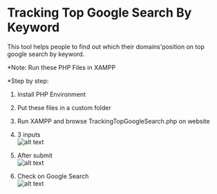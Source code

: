 # Tracking Top Google Search By Keyword
This tool helps people to find out which their domains'position on top google search by keyword.

*Note: Run these PHP Files in XAMPP

*Step by step:  
1) Install PHP Environment
2) Put these files in a custom folder
3) Run XAMPP and browse TrackingTopGoogleSearch.php on website

4) 3 inputs  
![alt text](https://i.ibb.co/7XX8F1P/Capture.jpg)

5) After submit  
![alt text](https://i.ibb.co/5XQhKt4/Capture2.jpg)

6) Check on Google Search  
![alt text](https://i.ibb.co/cr6MykR/Capture3.jpg)

